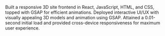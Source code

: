  Built a responsive 3D site frontend in React, JavaScript, HTML, and CSS, topped with GSAP for efficient 
animations.
 Deployed interactive UI/UX with visually appealing 3D models and animation using GSAP.
 Attained a 0.01-second initial load and provided cross-device responsiveness for maximum user 
experience.
